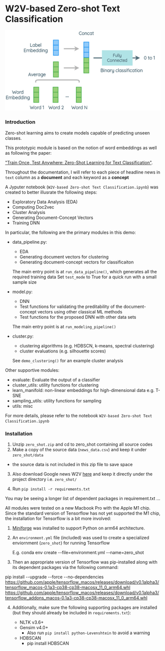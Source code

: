 
W2V-based Zero-shot Text Classification 
=======================================

![zero-shot-architecture](./pics/zero-shot-architecture.png)

### Introduction

Zero-shot learning aims to create models capable of predicting unseen classes. 

This prototypic module is based on the notion of word embeddings as well as following the paper: 

["Train Once, Test Anywhere: Zero-Shot Learning for Text Classification"](https://arxiv.org/abs/1712.05972). 

Throughout the documentation, I will refer to each piece of headline news in `text` column as a **document** 
and each keyword as a **concept**

A Jyputer notebook (`W2V-based Zero-shot Text Classification.ipynb`) was created to better illusrate
the following steps: 

   - Exploratory Data Analysis (EDA)
   - Computing Doc2vec 
   - Cluster Analysis
   - Generating Document-Concept Vectors
   - Training DNN

In particular, the following are the primary modules in this demo: 

   - data_pipeline.py: 
      - EDA 
      - Generating document vectors for clustering 
      - Generating document-concept vectors for classificaiton

      The main entry point is at `run_data_pipeline()`, which generates all the required training data 
      Set `test_mode` to True for a quick run with a small sample size

   - model.py: 
      - DNN
      - Test functions for validating the preditability of the document-concept vectors using other classical ML methods 
      - Test functions for the proposed DNN with other data sets

      The main entry point is at `run_modeling_pipeline()`

   - cluster.py: 
      - clustering algorithms (e.g. HDBSCN, k-means, spectral clustering)
      - cluster evaluations (e.g. silhouette scores)
 
      See `demo_clustering()` for an example cluster analysis

   Other supportive modules: 

   - evaluate: Evaluate the output of a classifier
   - cluster_utils: utility functions for clustering 
   - learn_manifold: non-linear embeddings for high-dimensional data e.g. T-SNE
   - sampling_utils: utility functions for sampling
   - utils: misc 

For more details, please refer to the notebook `W2V-based Zero-shot Text Classification.ipynb`

### Installation

1. Unzip `zero_shot.zip` and cd to zero_shot containing all source codes
2. Make a copy of the source data (`news_data.csv`) and keep it under `zero_shot/data`
  - the source data is not included in this zip file to save space

3. Also download Google news W2V [here](https://drive.google.com/file/d/0B7XkCwpI5KDYNlNUTTlSS21pQmM/edit) and keep it 
   directly under the project directory i.e. `zero_shot/`

4. Run `pip install -r requirements.txt`

You may be seeing a longer list of dependent packages in requirement.txt ...

All modules were tested on a new Macbook Pro with the Apple M1 chip. Since the standard version of Tensorflow has not yet supported
the M1 chip, the installation for Tensorflow is a bit more involved: 

1. [Miniforge](https://github.com/conda-forge/miniforge#miniforge3) was installed to support Python on arm64 architecture.

2. An `environment.yml` file (included) was used to create a specialized enviornment (`zero_shot`) for running Tensorflow
   
   E.g. conda env create --file=environment.yml --name=zero_shot

3. Then an appropriate version of Tensorflow was pip-installed along with its dependent packages via the following command: 

pip install --upgrade --force --no-dependencies https://github.com/apple/tensorflow_macos/releases/download/v0.1alpha3/tensorflow_macos-0.1a3-cp38-cp38-macosx_11_0_arm64.whl https://github.com/apple/tensorflow_macos/releases/download/v0.1alpha3/tensorflow_addons_macos-0.1a3-cp38-cp38-macosx_11_0_arm64.whl

4. Additionally, make sure the following supporting packages are installed (but they should already be included in `requirements.txt`): 

   - NLTK v3.6+ 
   - Gensim v4.0+
     - Also run `pip install python-Levenshtein` to avoid a warning 
   - HDBSCAN
     - pip install HDBSCAN 



